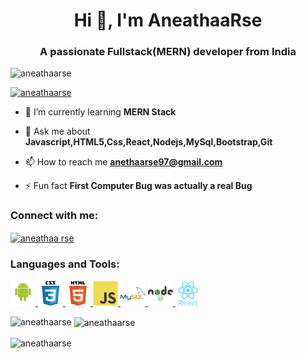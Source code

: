 
<h1 align="center">Hi 👋, I'm AneathaaRse</h1>
<h3 align="center">A passionate Fullstack(MERN) developer from India</h3>

<p align="left"> <img src="https://komarev.com/ghpvc/?username=aneathaarse&label=Profile%20views&color=0e75b6&style=flat" alt="aneathaarse" /> </p>

<p align="left"> <a href="https://github.com/ryo-ma/github-profile-trophy"><img src="https://github-profile-trophy.vercel.app/?username=aneathaarse" alt="aneathaarse" /></a> </p>

- 🌱 I’m currently learning **MERN Stack**

- 💬 Ask me about **Javascript,HTML5,Css,React,Nodejs,MySql,Bootstrap,Git**

- 📫 How to reach me **anethaarse97@gmail.com**

- ⚡ Fun fact **First Computer Bug was actually a real Bug**

<h3 align="left">Connect with me:</h3>
<p align="left">
<a href="https://linkedin.com/in/aneathaa rse" target="blank"><img align="center" src="https://raw.githubusercontent.com/rahuldkjain/github-profile-readme-generator/master/src/images/icons/Social/linked-in-alt.svg" alt="aneathaa rse" height="30" width="40" /></a>
</p>

<h3 align="left">Languages and Tools:</h3>
<p align="left"> <a href="https://developer.android.com" target="_blank" rel="noreferrer"> <img src="https://raw.githubusercontent.com/devicons/devicon/master/icons/android/android-original-wordmark.svg" alt="android" width="40" height="40"/> </a> <a href="https://www.w3schools.com/css/" target="_blank" rel="noreferrer"> <img src="https://raw.githubusercontent.com/devicons/devicon/master/icons/css3/css3-original-wordmark.svg" alt="css3" width="40" height="40"/> </a> <a href="https://www.w3.org/html/" target="_blank" rel="noreferrer"> <img src="https://raw.githubusercontent.com/devicons/devicon/master/icons/html5/html5-original-wordmark.svg" alt="html5" width="40" height="40"/> </a> <a href="https://developer.mozilla.org/en-US/docs/Web/JavaScript" target="_blank" rel="noreferrer"> <img src="https://raw.githubusercontent.com/devicons/devicon/master/icons/javascript/javascript-original.svg" alt="javascript" width="40" height="40"/> </a> <a href="https://www.mysql.com/" target="_blank" rel="noreferrer"> <img src="https://raw.githubusercontent.com/devicons/devicon/master/icons/mysql/mysql-original-wordmark.svg" alt="mysql" width="40" height="40"/> </a> <a href="https://nodejs.org" target="_blank" rel="noreferrer"> <img src="https://raw.githubusercontent.com/devicons/devicon/master/icons/nodejs/nodejs-original-wordmark.svg" alt="nodejs" width="40" height="40"/> </a> <a href="https://reactjs.org/" target="_blank" rel="noreferrer"> <img src="https://raw.githubusercontent.com/devicons/devicon/master/icons/react/react-original-wordmark.svg" alt="react" width="40" height="40"/> </a> </p>

<p><img align="left" src="https://github-readme-stats.vercel.app/api/top-langs?username=aneathaarse&show_icons=true&locale=en&layout=compact" alt="aneathaarse" /></p>

<p>&nbsp;<img align="center" src="https://github-readme-stats.vercel.app/api?username=aneathaarse&show_icons=true&locale=en" alt="aneathaarse" /></p>

<p><img align="center" src="https://github-readme-streak-stats.herokuapp.com/?user=aneathaarse&" alt="aneathaarse" /></p>
